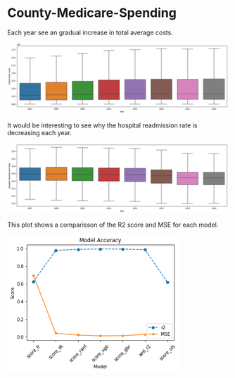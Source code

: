 # County-Medicare-Spending


Each year see an gradual increase in total average costs.

![](Images/output_23_0.png)

It would be interesting to see why the hospital readmission rate is decreasing each year.

![](Images/output_25_0.png)

This plot shows a comparisson of the R2 score and MSE for each model.

![](Images/output_81_0.png)
